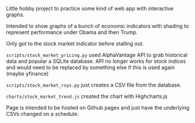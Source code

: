 Little hobby project to practice some kind of web app with interactive graphs.

Intended to show graphs of a bunch of economic indicators with shading to represent performance under Obama and then Trump.

Only got to the stock market indicator before stalling out.

`scripts/stock_market_pricing.py` used AlphaVantage API to grab historical data and popular a SQLite database. API no longer works for stock indices
and would need to be replaced by something else if this is used again (maybe yfinance)

`scripts/stock_market_roys.py` just creates a CSV file from the database.

`charts/stock_market_trend.js` created the chart with Highcharts.js

Page is intended to be hosted on Github pages and just have the underlying CSVs changed on a schedule.